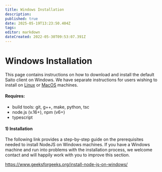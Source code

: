 ```yaml
---
title: Windows Installation
description: 
published: true
date: 2025-05-19T13:23:50.404Z
tags: 
editor: markdown
dateCreated: 2022-05-30T09:53:07.391Z
---
```


# Windows Installation

This page contains instructions on how to download and install the default Saito client on Windows. We have separate instructions for users wishing to install on [Linux](./linux) or [MacOS](./mac) machines.

#### Requires:

* build tools: git, g++, make, python, tsc
* node.js (v.16+), npm (v6+)
* typescript

#### 1) Installation

The following link provides a step-by-step guide on the prerequisites needed to install NodeJS on Windows machines. If you have a Windows machine and run into problems with the installation process, we welcome contact and will happily work with you to improve this section.

https://www.geeksforgeeks.org/install-node-js-on-windows/
